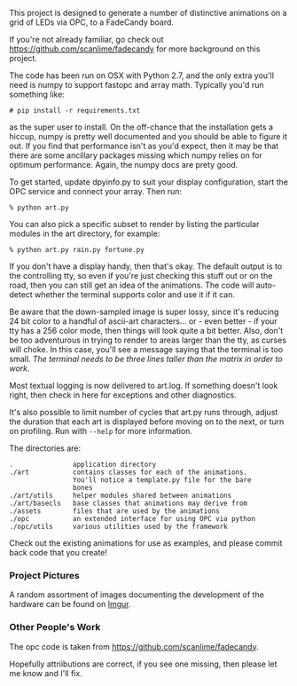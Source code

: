 This project is designed to generate a number of distinctive animations on
a grid of LEDs via OPC, to a FadeCandy board.

If you're not already familiar, go check out
https://github.com/scanlime/fadecandy for more background on this project.

The code has been run on OSX with Python 2.7, and the only extra you'll need
is numpy to support fastopc and array math. Typically you'd run something
like:

    # pip install -r requirements.txt

as the super user to install. On the off-chance that the installation gets
a hiccup, numpy is pretty well documented and you should be able to figure
it out. If you find that performance isn't as you'd expect, then it may be
that there are some ancillary packages missing which numpy relies on for
optimum performance. Again, the numpy docs are prety good.

To get started, update dpyinfo.py to suit your display configuration, start
the OPC service and connect your array. Then run:

    % python art.py

You can also pick a specific subset to render by listing the particular
modules in the art directory, for example:

    % python art.py rain.py fortune.py

If you don't have a display handy, then that's okay. The default output is
to the controlling tty, so even if you're just checking this stuff out
or on the road, then you can still get an idea of the animations. The code
will auto-detect whether the terminal supports color and use it if it can.

Be aware that the down-sampled image is super lossy, since it's reducing
24 bit color to a handful of ascii-art characters... or - even better - if
your tty has a 256 color mode, then things will look quite a bit better.
Also, don't be too adventurous in trying to render to areas larger than the
tty, as curses will choke. In this case, you'll see a message saying that
the terminal is too small. *The terminal needs to be three lines taller
than the matrix in order to work*.

Most textual logging is now delivered to art.log. If something doesn't
look right, then check in here for exceptions and other diagnostics.

It's also possible to limit number of cycles that art.py runs through,
adjust the duration that each art is displayed before moving on to the next,
or turn on profiling. Run with `--help` for more information.

The directories are:

    .               application directory
    ./art           contains classes for each of the animations.
                    You'll notice a template.py file for the bare
                    bones
    ./art/utils     helper modules shared between animations
    ./art/basecls   base classes that animations may derive from
    ./assets        files that are used by the animations
    ./opc           an extended interface for using OPC via python
    ./opc/utils     various utilities used by the framework

Check out the existing animations for use as examples, and please commit
back code that you create!


### Project Pictures

A random assortment of images documenting the development of the hardware
can be found on [Imgur](http://ak15199.imgur.com/all).

### Other People's Work

The opc code is taken from https://github.com/scanlime/fadecandy.

Hopefully attriibutions are correct, if you see one missing,
then please let me know and I'll fix.
